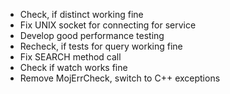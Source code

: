 * Check, if distinct working fine
* Fix UNIX socket for connecting for service
* Develop good performance testing
* Recheck, if tests for query working fine
* Fix SEARCH method call
* Check if watch works fine
* Remove MojErrCheck, switch to C++ exceptions
